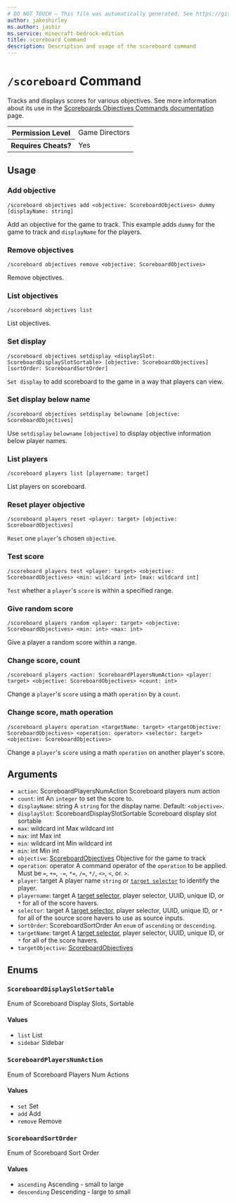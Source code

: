 ```yaml
---
# DO NOT TOUCH — This file was automatically generated. See https://github.com/mojang/minecraftapidocsgenerator to modify descriptions, examples, etc.
author: jakeshirley
ms.author: jashir
ms.service: minecraft-bedrock-edition
title: scoreboard Command
description: Description and usage of the scoreboard command
---
```

# `/scoreboard` Command
Tracks and displays scores for various objectives. See more information about its use in the [Scoreboards Objectives Commands documentation](/creator/documents/scoreboardintroduction#scoreboard-objectives-commands) page.

<table>
  <tr>
    <th>Permission Level</th>
    <td>Game Directors</td>
  </tr>
  <tr>
    <th>Requires Cheats?</th>
    <td>Yes</td>
  </tr>
</table>

## Usage
### Add objective
`/scoreboard objectives add <objective: ScoreboardObjectives> dummy [displayName: string]`

Add an objective for the game to track. This example adds `dummy` for the game to track and `displayName` for the players.

### Remove objectives
`/scoreboard objectives remove <objective: ScoreboardObjectives>`

Remove objectives.

### List objectives
`/scoreboard objectives list`

List objectives.

### Set display
`/scoreboard objectives setdisplay <displaySlot: ScoreboardDisplaySlotSortable> [objective: ScoreboardObjectives] [sortOrder: ScoreboardSortOrder]`

`Set display` to add scoreboard to the game in a way that players can view.

### Set display below name
`/scoreboard objectives setdisplay belowname [objective: ScoreboardObjectives]`

Use `setdisplay` `belowname` `[objective]` to display objective information below player names.  

### List players
`/scoreboard players list [playername: target]`

List players on scoreboard.

### Reset player objective
`/scoreboard players reset <player: target> [objective: ScoreboardObjectives]`

`Reset` one `player`'s chosen `objective`.

### Test score
`/scoreboard players test <player: target> <objective: ScoreboardObjectives> <min: wildcard int> [max: wildcard int]`

`Test` whether a `player`'s `score` is within a specified range.

### Give random score
`/scoreboard players random <player: target> <objective: ScoreboardObjectives> <min: int> <max: int>`

Give a player a random score within a range.

### Change score, count
`/scoreboard players <action: ScoreboardPlayersNumAction> <player: target> <objective: ScoreboardObjectives> <count: int>`

Change a `player`'s `score` using a math `operation` by a `count`.

### Change score, math operation
`/scoreboard players operation <targetName: target> <targetObjective: ScoreboardObjectives> <operation: operator> <selector: target> <objective: ScoreboardObjectives>`

Change a `player`'s `score` using a math `operation` on another player's score.

## Arguments
- `action`: ScoreboardPlayersNumAction
Scoreboard players num action
- `count`: int
An `integer` to set the score to.
- `displayName`: string
A `string` for the display name.
Default: `<objective>`.
- `displaySlot`: ScoreboardDisplaySlotSortable
Scoreboard display slot sortable
- `max`: wildcard int
Max wildcard int
- `max`: int
Max int
- `min`: wildcard int
Min wildcard int
- `min`: int
Min int
- `objective`: [ScoreboardObjectives](../enums/ScoreboardObjectives.md)
Objective for the game to track
- `operation`: operator
A command operator of the `operation` to be applied. Must be `=`, `+=`, `-=`, `*=`, `/=`, `*/`, `<>`, `<`, or. `>`.
- `player`: target
A player name `string` or [`target selector`](https://learn.microsoft.com/minecraft/creator/documents/commandsintroduction#target-selectors) to identify the player.
- `playername`: target
A [target selector](https://learn.microsoft.com/minecraft/creator/documents/commandsintroduction#target-selectors), player selector, UUID, unique ID, or `*` for all of the score havers.
- `selector`: target
A [target selector](https://learn.microsoft.com/minecraft/creator/documents/commandsintroduction#target-selectors), player selector, UUID, unique ID, or `*` for all of the source score havers to use as source inputs.
- `sortOrder`: ScoreboardSortOrder
An `enum` of `ascending` or `descending`.
- `targetName`: target
A [target selector](https://learn.microsoft.com/minecraft/creator/documents/commandsintroduction#target-selectors), player selector, UUID, unique ID, or `*` for all of the score havers.
- `targetObjective`: [ScoreboardObjectives](../enums/ScoreboardObjectives.md)


## Enums
### `ScoreboardDisplaySlotSortable`
Enum of Scoreboard Display Slots, Sortable

#### Values
- `list`
List
- `sidebar`
Sidebar

### `ScoreboardPlayersNumAction`
Enum of Scoreboard Players Num Actions

#### Values
- `set`
Set
- `add`
Add
- `remove`
Remove

### `ScoreboardSortOrder`
Enum of Scoreboard Sort Order

#### Values
- `ascending`
Ascending - small to large
- `descending`
Descending - large to small
